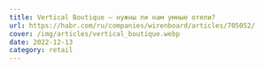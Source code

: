 ```yaml
---
title: Vertical Boutique – нужны ли нам умные отели?
url: https://habr.com/ru/companies/wirenboard/articles/705052/
cover: /img/articles/vertical_boutique.webp
date: 2022-12-13
category: retail
---
```


